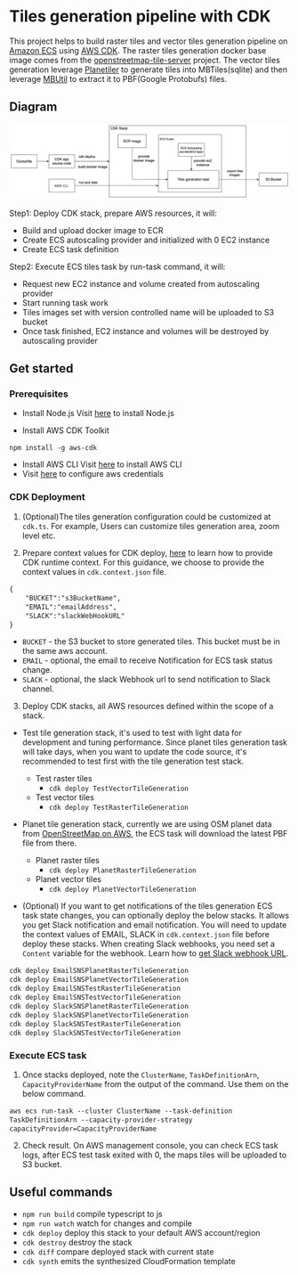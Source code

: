 # Tiles generation pipeline with CDK

This project helps to build raster tiles and vector tiles generation pipeline on [Amazon ECS](https://aws.amazon.com/ecs/) using [AWS CDK](https://aws.amazon.com/cdk/). The raster tiles generation docker base image comes from the [openstreetmap-tile-server](https://github.com/Overv/openstreetmap-tile-server) project. The vector tiles generation leverage [Planetiler](https://github.com/onthegomap/planetiler) to generate tiles into MBTiles(sqlite) and then leverage [MBUtil](https://github.com/mapbox/mbutil) to extract it to PBF(Google Protobufs) files.

## Diagram
![alt text](./tiles-generation-diagram.png)

Step1: Deploy CDK stack, prepare AWS resources, it will:
* Build and upload docker image to ECR
* Create ECS autoscaling provider and initialized with 0 EC2 instance
* Create ECS task definition

Step2: Execute ECS tiles task by run-task command, it will:
* Request new EC2 instance and volume created from autoscaling provider
* Start running task work
* Tiles images set with version controlled name will be uploaded to S3 bucket
* Once task finished, EC2 instance and volumes will be destroyed by autoscaling provider 

## Get started
### Prerequisites
* Install Node.js
Visit [here](https://nodejs.org/en/) to install Node.js

* Install AWS CDK Toolkit
```
npm install -g aws-cdk
```

* Install AWS CLI
Visit [here](https://docs.aws.amazon.com/cli/latest/userguide/getting-started-install.html) to install AWS CLI
* Visit [here](https://docs.aws.amazon.com/cdk/latest/guide/getting_started.html#getting_started_prerequisites) to configure aws credentials

### CDK Deployment

1. (Optional)The tiles generation configuration could be customized at `cdk.ts`. For example, Users can customize tiles generation area, zoom level etc.


2. Prepare context values for CDK deploy, [here](https://docs.aws.amazon.com/cdk/v2/guide/context.html#context_construct) to learn how to provide CDK runtime context. For this guidance, we choose to provide the context values in `cdk.context.json` file.
```
{
    "BUCKET":"s3BucketName",
    "EMAIL":"emailAddress",
    "SLACK":"slackWebHookURL"
} 
```
* `BUCKET` - the S3 bucket to store generated tiles. This bucket must be in the same aws account.
* `EMAIL` - optional, the email to receive Notification for ECS task status change.
* `SLACK` - optional, the slack Webhook url to send notification to Slack channel.

3. Deploy CDK stacks, all AWS resources defined within the scope of a stack.

- Test tile generation stack, it's used to test with light data for development and tuning performance. Since planet tiles generation task will take days, when you want to update the code source, it's recommended to test first with the tile generation test stack.

  - Test raster tiles
    - `cdk deploy TestVectorTileGeneration`
  - Test vector tiles
    - `cdk deploy TestRasterTileGeneration`

* Planet tile generation stack, currently we are using OSM planet data from [OpenStreetMap on AWS](https://registry.opendata.aws/osm/), the ECS task will download the latest PBF file from there.
  - Planet raster tiles
    - `cdk deploy PlanetRasterTileGeneration`
  - Planet vector tiles
    - `cdk deploy PlanetVectorTileGeneration`

* (Optional) If you want to get notifications of the tiles generation ECS task state changes, you can optionally deploy the below stacks. It allows you get Slack notification and email notification. You will need to update the context values of EMAIL, SLACK in `cdk.context.json` file before deploy these stacks. When creating Slack webhooks, you need set a `Content` variable for the webhook. Learn  how to [get Slack webhook URL](https://slack.com/help/articles/360041352714-Create-more-advanced-workflows-using-webhooks).

```
cdk deploy EmailSNSPlanetRasterTileGeneration
cdk deploy EmailSNSPlanetVectorTileGeneration
cdk deploy EmailSNSTestRasterTileGeneration
cdk deploy EmailSNSTestVectorTileGeneration
cdk deploy SlackSNSPlanetRasterTileGeneration
cdk deploy SlackSNSPlanetVectorTileGeneration
cdk deploy SlackSNSTestRasterTileGeneration
cdk deploy SlackSNSTestVectorTileGeneration
```

### Execute ECS task

1. Once stacks deployed, note the `ClusterName`, `TaskDefinitionArn`, `CapacityProviderName` from the output of the command. Use them on the below command.

```
aws ecs run-task --cluster ClusterName --task-definition TaskDefinitionArn --capacity-provider-strategy capacityProvider=CapacityProviderName
```

2. Check result. On AWS management console, you can check ECS task logs, after ECS test task exited with 0, the maps tiles will be uploaded to S3 bucket.

## Useful commands

 * `npm run build`   compile typescript to js
 * `npm run watch`   watch for changes and compile
 * `cdk deploy`      deploy this stack to your default AWS account/region
 * `cdk destroy`     destroy the stack
 * `cdk diff`        compare deployed stack with current state
 * `cdk synth`       emits the synthesized CloudFormation template
